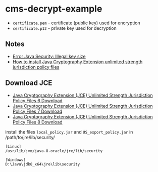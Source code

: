 # cms-decrypt-example

 - `certificate.pem` - certificate (public key) used for encryption
 - `certificate.p12` - private key used for decryption

## Notes
 - [Error Java Security: Illegal key size](http://stackoverflow.com/questions/6481627/java-security-illegal-key-size-or-default-parameters)
 - [How to install Java Cryptography Extension unlimited strength jurisdiction policy files](http://opensourceforgeeks.blogspot.in/2014/09/how-to-install-java-cryptography.html)

## Download JCE
  - [Java Cryptography Extension (JCE) Unlimited Strength Jurisdiction Policy Files 6 Download](http://www.oracle.com/technetwork/java/javase/downloads/jce-6-download-429243.html)
  - [Java Cryptography Extension (JCE) Unlimited Strength Jurisdiction Policy Files 7 Download](http://www.oracle.com/technetwork/java/javase/downloads/jce-7-download-432124.html)
  - [Java Cryptography Extension (JCE) Unlimited Strength Jurisdiction Policy Files 8 Download](http://www.oracle.com/technetwork/java/javase/downloads/jce8-download-2133166.html)

  install the files `local_policy.jar` and `US_export_policy.jar` in /path/to/jre/lib/security/

  ```
  [Linux]
  /usr/lib/jvm/java-8-oracle/jre/lib/security

  [Windows]
  D:\Java\jdk8_x64\jre\lib\security
  ```
